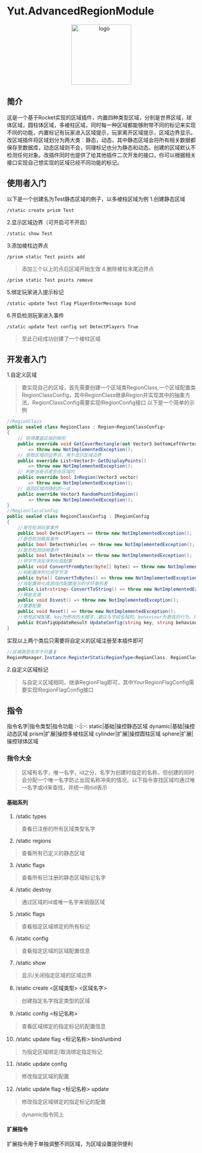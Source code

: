 # Yut.AdvancedRegionModule
<div align="center">
   <img width="160" src="/Images/Yuthung.jpg" alt="logo"></br>   
</div>           

## 简介
这是一个基于Rocket实现的区域插件，内置四种类型区域，分别是世界区域，球体区域，圆柱体区域，多棱柱区域，同时每一种区域都能够附带不同的标记来实现不同的功能，内置标记有玩家进入区域提示，玩家离开区域提示，区域边界显示。改区域插件将区域划分为两大类：静态，动态，其中静态区域会将所有相关数据都保存至数据库，动态区域则不会，同理标记也分为静态和动态。创建的区域默认不检测任何对象。改插件同时也提供了给其他插件二次开发的接口，你可以根据相关接口实现自己想实现的区域已经不同功能的标记。
## 使用者入门
以下是一个创建名为Test静态区域的例子，以多棱柱区域为例
1.创建静态区域
```
/static create prism Test
```
2.显示区域边界（可开启可不开启）
```
/static show Test
```
3.添加棱柱边界点
```
/prism static Test points add
```
> 添加三个以上的点后区域开始生效
4.删除棱柱末尾边界点
```
/prism static Test points remove
```
5.绑定玩家进入提示标记
```
/static update Test flag PlayerEnterMessage bind
```
6.开启检测玩家进入事件
```
/static update Test config set DetectPlayers True
```
> 至此已经成功创建了一个棱柱区域
## 开发者入门
1.自定义区域
> 要实现自己的区域，首先需要创建一个区域类RegionClass,一个区域配置类RegionClassConfig，其中RegionClass继承Region<RegionClassConfig>并实现其中的抽象方法，RegionClassConfig需要实现IRegionConfig接口
以下是一个简单的示例
```C#
//RegionClass
public sealed class RegionClass : Region<RegionClassConfig>
{
    // 获得覆盖区域的矩形
    public override void GetCoverRectangle(out Vector3 bottomLeftVertex, out Vector3 topRightVertex)
        => throw new NotImplementedException();
    // 获取区域的边界点，用于显示区域边界
    public override List<Vector3> GetDisplayPoints()
        => throw new NotImplementedException();
    // 判断当前点是否在区域内
    public override bool InRegion(Vector3 vector)
        => throw new NotImplementedException();
    // 返回区域内随机的一点
    public override Vector3 RandomPointInRegion()
        => throw new NotImplementedException();
}
//RegionClassConfig
public sealed class RegionClassConfig : IRegionConfig
{
    //是否检测玩家事件
    public bool DetectPlayers => throw new NotImplementedException();
    //是否检测载具事件
    public bool DetectVehicles => throw new NotImplementedException();
    //是否检测动物事件
    public bool DetectAnimals => throw new NotImplementedException();
    //将字节流反序列化成配置
    public void ConvertFromBytes(byte[] bytes) => throw new NotImplementedException();
    //将配置序列化成字节流
    public byte[] ConvertToBytes() => throw new NotImplementedException();
    //将配置转化成游戏内配置提示的字符串列表
    public List<string> ConvertToString() => throw new NotImplementedException();
    //释放资源
    public void Divest() => throw new NotImplementedException();
    //重置配置
    public void Reset() => throw new NotImplementedException();
    //修改区域配置，key为修改的关键字，建议与字段名相同，behaviour为更改的行为，内置有set,add,remove,也可以自定义，value为更改的值
    public EConfigUpdateResult UpdateConfig(string key, string behaviour, string value) => throw new NotImplementedException();
}
```
实现以上两个类后只需要将自定义的区域注册至本插件即可
```C#
//区域类型名字不可重复
RegionManager.Instance.RegisterStaticRegionType<RegionClass, RegionClassConfig>("区域类型名字");
```
2.自定义区域标记
> 与自定义区域相同，继承RegionFlag<YourRegionFlagConfig>即可，其中YourRegionFlagConfig需要实现IRegionFlagConfig接口
## 指令
指令名字|指令类型|指令功能
:-:|:-:
static|基础|操控静态区域
dynamic|基础|操控动态区域
prism|扩展|操控多棱柱区域
cylinder|扩展|操控圆柱区域
sphere|扩展|操控球体区域
### 指令大全
> 区域有名字，唯一名字，id之分，名字为创建时指定的名称，但创建的同时会分配一个唯一名字防止出现名称冲突的情况，以下指令查找区域均通过唯一名字或id来查找，并统一用nid表示
#### 基础系列
1. /static types
> 查看已注册的所有区域类型名字      
2. /static regions
> 查看所有已定义的静态区域      
3. /static flags
> 查看所有已注册的静态区域标记名字      
4. /static destroy <nid>
> 通过区域的id或唯一名字来销毁区域      
5. /static flags <nid>
> 查看指定区域绑定的所有标记      
6. /static config <nid>
> 查看指定区域的区域配置信息      
7. /static show <nid>
> 显示/关闭指定区域的区域边界      
8. /static create <区域类型> <区域名字>
> 创建指定名字指定类型的区域      
9. /static config <nid> <标记名称>
> 查看区域绑定的指定标记的配置信息      
10. /static update <nid> flag <标记名称> bind/unbind
> 为指定区域绑定/取消绑定指定标记      
11. /static update <nid> config <key> <behaviour> <value>
> 修改指定区域的配置      
12. /static update <nid> flag <标记名称> update <key> <behaviour> <value>
> 修改指定区域绑定的指定标记的配置      

>  dynamic指令同上
#### 扩展指令
扩展指令用于单独调整不同区域，为区域设置提供便利
